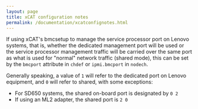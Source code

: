 ```yaml
---
layout: page
title: xCAT configuration notes
permalink: /documentation/xcatconfignotes.html
---
```


If using xCAT's bmcsetup to manage the service processor port on Lenovo systems, that is, whether the dedicated management port will be used or the service processor management traffic will be carried over the same port as what is used for "normal" network traffic (shared mode), this can be set by the `bmcport` attribute in `chdef` or `ipmi.bmcport` in `nodech`.

Generally speaking, a value of `1` will refer to the dedicated port on Lenovo equipment, and `0` will refer to shared, with some exceptions:
  * For SD650 systems, the shared on-board port is designated by `0 2`
  * If using an ML2 adapter, the shared port is `2 0`
